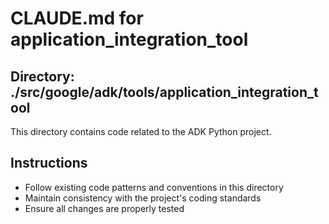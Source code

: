 # CLAUDE.md for application_integration_tool

## Directory: ./src/google/adk/tools/application_integration_tool

This directory contains code related to the ADK Python project.

## Instructions
- Follow existing code patterns and conventions in this directory
- Maintain consistency with the project's coding standards
- Ensure all changes are properly tested
